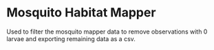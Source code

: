 # Mosquito Habitat Mapper
Used to filter the mosquito mapper data to remove observations with 0 larvae and exporting remaining data as a csv.
